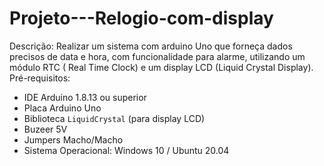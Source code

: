 # Projeto---Relogio-com-display
Descrição: Realizar um sistema com arduino Uno que forneça dados precisos de data e hora, com funcionalidade para alarme, utilizando um módulo RTC ( Real Time Clock) e um display LCD (Liquid Crystal Display).
Pré-requisitos: 
- IDE Arduino 1.8.13 ou superior
- Placa Arduino Uno
- Biblioteca `LiquidCrystal` (para display LCD)
- Buzeer 5V
- Jumpers Macho/Macho
- Sistema Operacional: Windows 10 / Ubuntu 20.04
  

